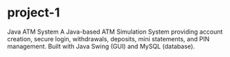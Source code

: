# project-1
Java ATM System A Java-based ATM Simulation System providing account creation, secure login, withdrawals, deposits, mini statements, and PIN management. Built with Java Swing (GUI) and MySQL (database).

